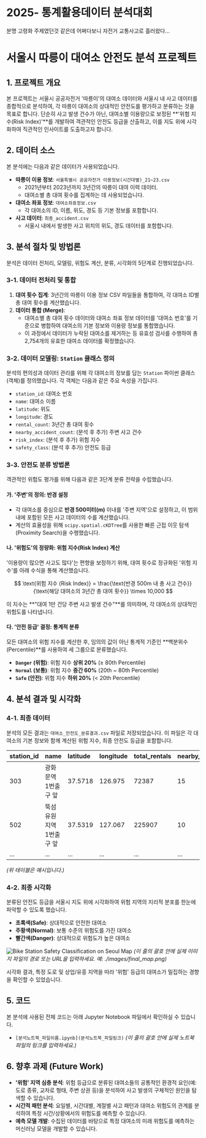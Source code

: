 # 2025- 통계활용데이터 분석대회
분명 고령화 주제였던것 같은데 어쩌다보니 자전거 교통사고로 흘러왔다...
# 서울시 따릉이 대여소 안전도 분석 프로젝트

## 1. 프로젝트 개요

본 프로젝트는 서울시 공공자전거 '따릉이'의 대여소 데이터와 서울시 내 사고 데이터를 종합적으로 분석하여, 각 따릉이 대여소의 상대적인 안전도를 평가하고 분류하는 것을 목표로 합니다. 단순히 사고 발생 건수가 아닌, 대여소별 이용량으로 보정된 **'위험 지수(Risk Index)'**를 개발하여 객관적인 안전도 등급을 산출하고, 이를 지도 위에 시각화하여 직관적인 인사이트를 도출하고자 합니다.

## 2. 데이터 소스

본 분석에는 다음과 같은 데이터가 사용되었습니다.

* **따릉이 이용 정보**: `서울특별시 공공자전거 이용정보(시간대별)_21~23.csv`
    * 2021년부터 2023년까지 3년간의 따릉이 대여 이력 데이터.
    * 대여소별 총 대여 횟수를 집계하는 데 사용되었습니다.
* **대여소 좌표 정보**: `대여소좌표정보.csv`
    * 각 대여소의 ID, 이름, 위도, 경도 등 기본 정보를 포함합니다.
* **사고 데이터**: `최종_accident.csv`
    * 서울시 내에서 발생한 사고 위치의 위도, 경도 데이터를 포함합니다.

## 3. 분석 절차 및 방법론

분석은 데이터 전처리, 모델링, 위험도 계산, 분류, 시각화의 5단계로 진행되었습니다.

### 3-1. 데이터 전처리 및 통합

1.  **대여 횟수 집계**: 3년간의 따릉이 이용 정보 CSV 파일들을 통합하여, 각 대여소 ID별 총 대여 횟수를 계산했습니다.
2.  **데이터 통합 (Merge)**:
    * 대여소별 총 대여 횟수 데이터와 대여소 좌표 정보 데이터를 '대여소 번호'를 기준으로 병합하여 대여소의 기본 정보와 이용량 정보를 통합했습니다.
    * 이 과정에서 데이터가 누락된 대여소를 제거하는 등 유효성 검사를 수행하여 총 2,754개의 유효한 대여소 데이터를 확정했습니다.

### 3-2. 데이터 모델링: `Station` 클래스 정의

분석의 편의성과 데이터 관리를 위해 각 대여소의 정보를 담는 `Station` 파이썬 클래스(객체)를 정의했습니다. 각 객체는 다음과 같은 주요 속성을 가집니다.

* `station_id`: 대여소 번호
* `name`: 대여소 이름
* `latitude`: 위도
* `longitude`: 경도
* `rental_count`: 3년간 총 대여 횟수
* `nearby_accident_count`: (분석 후 추가) 주변 사고 건수
* `risk_index`: (분석 후 추가) 위험 지수
* `safety_class`: (분석 후 추가) 안전도 등급

### 3-3. 안전도 분류 방법론

객관적인 위험도 평가를 위해 다음과 같은 3단계 분류 전략을 수립했습니다.

#### 가. '주변'의 정의: 반경 설정

* 각 대여소를 중심으로 **반경 500미터(m)** 이내를 '주변 지역'으로 설정하고, 이 범위 내에 포함된 모든 사고 데이터의 수를 계산했습니다.
* 계산의 효율성을 위해 `scipy.spatial.cKDTree`를 사용한 빠른 근접 이웃 탐색(Proximity Search)을 수행했습니다.

#### 나. '위험도'의 정량화: 위험 지수(Risk Index) 계산

'이용량이 많으면 사고도 많다'는 편향을 보정하기 위해, 대여 횟수로 정규화된 '위험 지수'를 아래 수식을 통해 계산했습니다.

$$
\text{위험 지수 (Risk Index)} = \frac{\text{반경 500m 내 총 사고 건수}}{\text{해당 대여소의 3년간 총 대여 횟수}} \times 10,000
$$

이 지수는 **"대여 1만 건당 주변 사고 발생 건수"**를 의미하며, 각 대여소의 상대적인 위험도를 나타냅니다.

#### 다. '안전 등급' 결정: 통계적 분류

모든 대여소의 위험 지수를 계산한 후, 임의의 값이 아닌 통계적 기준인 **백분위수(Percentile)**를 사용하여 세 그룹으로 분류했습니다.

* **`Danger` (위험)**: 위험 지수 **상위 20%** (≥ 80th Percentile)
* **`Normal` (보통)**: 위험 지수 **중간 60%** (20th ~ 80th Percentile)
* **`Safe` (안전)**: 위험 지수 **하위 20%** (< 20th Percentile)

## 4. 분석 결과 및 시각화

### 4-1. 최종 데이터

분석의 모든 결과는 `대여소_안전도_분류결과.csv` 파일로 저장되었습니다. 이 파일은 각 대여소의 기본 정보와 함께 계산된 위험 지수, 최종 안전도 등급을 포함합니다.

| station_id | name | latitude | longitude | total_rentals | nearby_accidents | risk_index | safety_class |
| :--- | :--- | :--- | :--- | :--- | :--- | :--- | :--- |
| 303 | 광화문역 1번출구 앞 | 37.5718 | 126.975 | 72387 | 15 | 2.0721 | Danger |
| 502 | 뚝섬유원지역 1번출구 앞| 37.5319 | 127.067 | 225907 | 10 | 0.4427 | Normal |
| ... | ... | ... | ... | ... | ... | ... | ... |

*(위 테이블은 예시입니다.)*

### 4-2. 최종 시각화

분류된 안전도 등급을 서울시 지도 위에 시각화하여 위험 지역의 지리적 분포를 한눈에 파악할 수 있도록 했습니다.

* **초록색(Safe)**: 상대적으로 안전한 대여소
* **주황색(Normal)**: 보통 수준의 위험도를 가진 대여소
* **빨간색(Danger)**: 상대적으로 위험도가 높은 대여소

![Bike Station Safety Classification on Seoul Map](https://i.imgur.com/your-image-placeholder.png)
*(이 줄의 괄호 안에 실제 이미지 파일의 경로 또는 URL을 입력하세요. 예: ./images/final_map.png)*

시각화 결과, 특정 도로 및 상업/유흥 지역을 따라 '위험' 등급의 대여소가 밀집하는 경향을 확인할 수 있었습니다.

## 5. 코드

본 분석에 사용된 전체 코드는 아래 Jupyter Notebook 파일에서 확인하실 수 있습니다.

* `[분석노트북_파일이름.ipynb](분석노트북_파일링크)`
    *(이 줄의 괄호 안에 실제 노트북 파일의 링크를 입력하세요.)*

## 6. 향후 과제 (Future Work)

* **'위험' 지역 심층 분석**: 위험 등급으로 분류된 대여소들의 공통적인 환경적 요인(예: 도로 종류, 교차로 형태, 주변 상권 등)을 분석하여 사고 발생의 구체적인 원인을 탐색할 수 있습니다.
* **시간적 패턴 분석**: 요일별, 시간대별, 계절별 사고 패턴과 대여소 위험도의 관계를 분석하여 특정 시간/상황에서의 위험도를 예측할 수 있습니다.
* **예측 모델 개발**: 수집된 데이터를 바탕으로 특정 대여소의 미래 위험도를 예측하는 머신러닝 모델을 개발할 수 있습니다.
